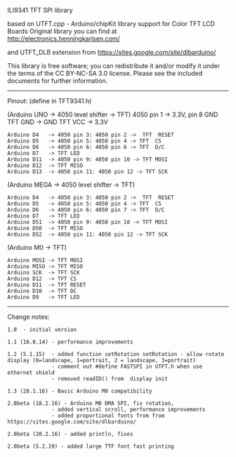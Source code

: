   ILI9341 TFT SPI library
  
  based on UTFT.cpp - Arduino/chipKit library support for Color TFT LCD Boards
  Original library you can find at http://electronics.henningkarlsen.com/  
 
  and UTFT_DLB extension from https://sites.google.com/site/dlbarduino/
   
  
  This library is free software; you can redistribute it and/or
  modify it under the terms of the CC BY-NC-SA 3.0 license.
  Please see the included documents for further information.
 
*********************************************************************************
Pinout: (define in TFT9341.h)
 
(Arduino UNO  -> 4050 level shifter  -> TFT)
	4050 pin 1  -> 3.3V, pin 8 GND 
	TFT GND  -> GND
	TFT VCC  -> 3.3V

    Arduino D4   -> 4050 pin 3: 4050 pin 2 ->  TFT  RESET
    Arduino D5   -> 4050 pin 5: 4050 pin 4 -> TFT  CS
    Arduino D6   -> 4050 pin 6: 4050 pin 6 -> TFT  D/C
    Arduino D7   -> TFT LED
    Arduino D11  -> 4050 pin 9: 4050 pin 10 -> TFT MOSI
    Arduino D12  -> TFT MISO
    Arduino D13  -> 4050 pin 11: 4050 pin 12 -> TFT SCK
    
(Arduino MEGA -> 4050 level shifter  -> TFT)   
 
    Arduino D4   -> 4050 pin 3: 4050 pin 2 ->  TFT  RESET
    Arduino D5   -> 4050 pin 5: 4050 pin 4 -> TFT  CS
    Arduino D6   -> 4050 pin 6: 4050 pin 7 -> TFT  D/C
    Arduino D7   -> TFT LED
    Arduino D51  -> 4050 pin 9: 4050 pin 10 -> TFT MOSI
    Arduino D50  -> TFT MISO
    Arduino D52  -> 4050 pin 11: 4050 pin 12 -> TFT SCK

(Arduino M0 -> TFT)

	Arduino MOSI -> TFT MOSI
	Arduino MISO -> TFT MISO
	Arduino SCK	 -> TFT SCK
	Arduino D12  -> TFT CS
	Arduino D11  -> TFT RESET 
	Arduino D10  -> TFT DC
	Arduino D9   -> TFT LED
	
*********************************************************************************
 
Change notes:

	1.0  - initial version
	
	1.1 (16.8.14) - performance improvements
	
	1.2 (5.1.15)  - added function setRotation setRotation - allow rotate display (0=landscape, 1=portrait, 2 = landscape, 3=portrait)
				  - comment out #define FASTSPI in UTFT.h when use ethernet shield
				  - removed readID() from  display init
				  
	1.3 (28.1.16) - Basic Arduino M0 compatibility
	
	2.0beta (18.2.16) - Arduino M0 DMA SPI, fix rotation, 
			      - added vertical scroll, performance improvements
			      - added proportional fonts from from https://sites.google.com/site/dlbarduino/
	
	2.0beta (20.2.16) - added println, fixes
	
	2.0beta (5.2.19) - added large TTF font fast printing
